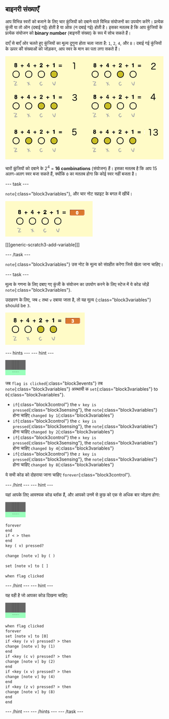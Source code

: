 ## बाइनरी संख्याएँ

आप विभिन्न स्वरों को बजाने के लिए चार कुंजियों को दबाने वाले विभिन्न संयोजनों का उपयोग करेंगे। प्रत्येक कुंजी या तो ऑन (दबाई गई) होती है या ऑफ (न दबाई गई) होती है। इसका मतलब है कि आप कुंजियों के प्रत्येक संयोजन को **binary number** (बाइनरी संख्या) के रूप में सोच सकते हैं।

दाएँ से बाएँ ओर चलते हुए कुंजियों का मूल्य दुगुना होता चला जाता है: `1`, `2`, `4`, और `8`। दबाई गई कुंजियों के ऊपर की संख्याओं को जोड़कर, आप स्वर के मान का पता लगा सकते हैं।

![स्वर मान के उदाहरण](images/note-values.png)

चारों कुंजियों को दबाने के 2<sup>4</sup> = **16 combinations** (संयोजन) हैं। इसका मतलब है कि आप 15 अलग-अलग स्वर बजा सकते हैं, क्योंकि `0` का मतलब होगा कि कोई स्वर नहीं बजता है।

\--- task \---

`note`{:class="block3variables"}, और चार नोट स्प्राइट के बगल में खींचें।

![नोट चर](images/note-create.png)

[[[generic-scratch3-add-variable]]]

\--- /task \---

`note`{:class="block3variables"} उस नोट के मूल्य को संग्रहीत करेगा जिसे खेला जाना चाहिए।

\--- task \---

मूल्य के गणना के लिए दबाए गए कुंजी के संयोजन का उपयोग करने के लिए स्टेज में ये कोड जोड़ें `note`{:class="block3variables"}.

उदाहरण के लिए, जब `c` तथा `v` दबाया जाता है, तो यह मूल्य {:class="block3variables"} should be `3`.

![नोट चर का परीक्षण](images/note-test.png)

\--- hints \--- \--- hint \---

![मंच](images/stage.png)

जब `flag is clicked`{:class="block3events"} तब `note`{:class="block3variables"} अस्थायी क `set`{:class="block3variables"} to `0`{:class="block3variables"}.

+ `if`{:class="block3control"} the `v key is pressed`{:class="block3sensing"}, the `note`{:class="block3variables"} होना चाहिए `changed by 1`{:class="block3variables"}
+ `if`{:class="block3control"} the `c key is pressed`{:class="block3sensing"}, the `note`{:class="block3variables"} होना चाहिए `changed by 2`{:class="block3variables"}
+ `if`{:class="block3control"} the `x key is pressed`{:class="block3sensing"}, the `note`{:class="block3variables"} होना चाहिए `changed by 4`{:class="block3variables"}
+ `if`{:class="block3control"} the `z key is pressed`{:class="block3sensing"}, the `note`{:class="block3variables"} होना चाहिए `changed by 8`{:class="block3variables"}

ये सभी कोड को दोहराया जाना चाहिए `forever`{:class="block3control"}. 

\--- /hint \--- \--- hint \---

यहां आपके लिए आवश्यक कोड ब्लॉक हैं, और आपको उनमें से कुछ को एक से अधिक बार जोड़ना होगा:

![मंच](images/stage.png)

```blocks3
forever
end
if < > then
end
key ( v) pressed?

change [note v] by ( )

set [note v] to [ ]

when flag clicked
```

\--- /hint \--- \--- hint \---

यह वही है जो आपका कोड दिखना चाहिए:

![मंच](images/stage.png)

```blocks3
when flag clicked
forever
set [note v] to [0]
if <key (v v) pressed? > then
change [note v] by (1)
end
if <key (c v) pressed? > then
change [note v] by (2)
end
if <key (x v) pressed? > then
change [note v] by (4)
end
if <key (z v) pressed? > then
change [note v] by (8)
end
end
```

\--- /hint \--- \--- /hints \--- \--- /task \---